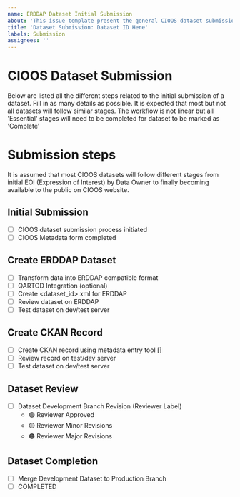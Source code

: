 ```yaml
---
name: ERDDAP Dataset Initial Submission
about: 'This issue template present the general CIOOS dataset submission workflow. '
title: 'Dataset Submission: Dataset ID Here'
labels: Submission
assignees: ''
---
```


# CIOOS Dataset Submission 
Below are listed all the different steps related to the initial submission of a dataset. 
Fill in as many details as possible. It is expected that most but not all datasets will follow similar stages. The workflow is not linear but all 'Essential' stages will need to be completed for dataset to be marked as 'Complete'
# Submission steps
It is assumed that most CIOOS datasets will follow different stages from initial EOI (Expression of Interest) by Data Owner to finally becoming available to the public on CIOOS website.
## Initial Submission
- [ ] CIOOS dataset submission process initiated
- [ ] CIOOS Metadata form completed

## Create ERDDAP Dataset
- [ ] Transform data into ERDDAP compatible format
- [ ] QARTOD Integration (optional)
- [ ] Create <dataset_id>.xml for ERDDAP
- [ ] Review dataset on ERDDAP
- [ ] Test dataset on dev/test server

## Create CKAN Record
- [ ] Create CKAN record using metadata entry tool []
- [ ] Review record on test/dev server
- [ ] Test dataset on dev/test server

## Dataset Review
- [ ] Dataset Development Branch Revision (Reviewer Label)
    - :green_circle: Reviewer Approved
    - :yellow_circle: Reviewer Minor Revisions
    - :orange_circle: Reviewer Major Revisions

## Dataset Completion
- [ ] Merge Development Dataset to Production Branch 
- [ ] COMPLETED
